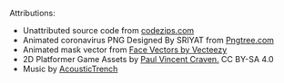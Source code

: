 Attributions:
 - Unattributed source code from <a href="https://codezips.com/javascript/super-mario-game-using-html-javascript-with-source-code/">codezips.com</a> 
 - Animated coronavirus PNG Designed By SRIYAT from <a href="https://pngtree.com">Pngtree.com</a>
 - Animated mask vector from <a href="https://www.vecteezy.com/free-vector/face">Face Vectors by Vecteezy</a> 
 - 2D Platformer Game Assets by <a href="https://opensource.com/article/18/4/easy-2d-game-creation-python-and-arcade"> Paul Vincent Craven.</a> CC BY-SA 4.0
 - Music by <a href="https://youtu.be/kd7KC3PaEaA">AcousticTrench</a>

